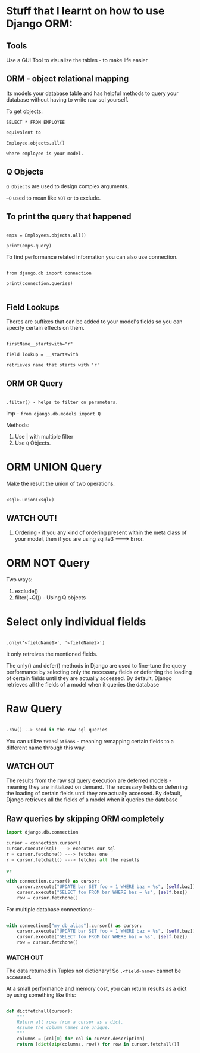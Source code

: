 # Stuff that I learnt on how to use Django ORM:

## Tools

Use a GUI Tool to visualize the tables - to make life easier

## ORM - object relational mapping

Its models your database table and has helpful methods to query your database without having to write raw sql yourself.

To get objects:

```
SELECT * FROM EMPLOYEE

equivalent to

Employee.objects.all()

where employee is your model.

```

## Q Objects

`Q Objects` are used to design complex arguments.

`~Q` used to mean like `NOT` or to exclude. 

## To print the query that happened

```

emps = Employees.objects.all()

print(emps.query)

```

To find performance related information you can also use connection.

```

from django.db import connection

print(connection.queries)


```

## Field Lookups

Theres are suffixes that can be added to your model's fields so you can specify certain effects on them.

```

firstName__startswith="r" 

field lookup = __startswith

retrieves name that starts with 'r'

```

## ORM OR Query

```

.filter() - helps to filter on parameters.

```

imp - `from django.db.models import Q`

Methods:
1) Use | with multiple filter
2) Use `Q` Objects.


# ORM UNION Query

Make the result the union of two operations.

```

<sql>.union(<sql>)

```

## WATCH OUT!

1) Ordering - if you any kind of ordering present within the meta class of your model, then if you are using sqlite3 ---> Error.

# ORM NOT Query

Two ways:
1) exclude(<condition>)
2) filter(~Q(<condition>)) - Using Q objects

# Select only individual fields

```

.only('<fieldName1>', '<fieldName2>')

```

It only retreives the mentioned fields.

The only() and defer() methods in Django are used to fine-tune the query performance by selecting only the necessary fields or deferring the loading of certain fields until they are actually accessed. By default, Django retrieves all the fields of a model when it queries the database

# Raw Query

```python

.raw() --> send in the raw sql queries

```

You can utilize `translations` - meaning remapping certain fields to a different name through this way.

## WATCH OUT 

The results from the raw sql query execution are deferred models - meaning they are initialized on demand. The necessary fields or deferring the loading of certain fields until they are actually accessed. By default, Django retrieves all the fields of a model when it queries the database

## Raw queries by skipping ORM completely

```python
import django.db.connection

cursor = connection.cursor()
cursor.execute(sql) ---> executes our sql
r = cursor.fetchone() ---> fetches one
r = cursor.fetchall() ---> fetches all the results

or 

with connection.cursor() as cursor:
    cursor.execute("UPDATE bar SET foo = 1 WHERE baz = %s", [self.baz])
    cursor.execute("SELECT foo FROM bar WHERE baz = %s", [self.baz])
    row = cursor.fetchone()

```

For multiple database connections:-

```python

with connections["my_db_alias"].cursor() as cursor:
    cursor.execute("UPDATE bar SET foo = 1 WHERE baz = %s", [self.baz])
    cursor.execute("SELECT foo FROM bar WHERE baz = %s", [self.baz])
    row = cursor.fetchone()

```

### WATCH OUT 

The data returned in Tuples not dictionary! So `.<field-name>` cannot be accessed.

At a small performance and memory cost, you can return results as a dict by using something like this:

```python

def dictfetchall(cursor):
    """
    Return all rows from a cursor as a dict.
    Assume the column names are unique.
    """
    columns = [col[0] for col in cursor.description]
    return [dict(zip(columns, row)) for row in cursor.fetchall()]

```